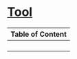 # [Tool](http://localhost:3000/tools) 

| Table of Content |
| ---------------- |
| [](ML/.md) |
| [](ML/.md) |
| [](ML/.md) |
| [](ML/.md) |
